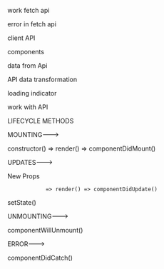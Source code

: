 work fetch api

error in fetch api

client API

components

data from Api

API data transformation

loading indicator

work with API

LIFECYCLE METHODS

MOUNTING--->

constructor() => render() => componentDidMount()

UPDATES--->

New Props

                => render() => componentDidUpdate()

setState()

UNMOUNTING--->

componentWillUnmount()

ERROR--->

componentDidCatch()


